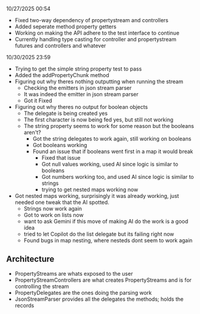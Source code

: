 10/27/2025 00:54

- Fixed two-way dependency of propertystream and controllers
- Added seperate method property getters
- Working on making the API adhere to the test interface to continue
- Currently handling type casting for controller and propertystream futures and
  controllers and whatever

10/30/2025 23:59

- Trying to get the simple string property test to pass
- Added the addPropertyChunk method
- Figuring out why theres nothing outputting when running the stream
  - Checking the emitters in json stream parser
  - It was indeed the emitter in json stream parser
  - Got it Fixed
- Figuring out why theres no output for boolean objects
  - The delegate is being created yes
  - The first character is now being fed yes, but still not working
  - The string property seems to work for some reason but the booleans aren't?
    - Got the string delegates to work again, still working on booleans
    - Got booleans working
    - Found an issue that if booleans went first in a map it would break
      - Fixed that issue
      - Got null values working, used AI since logic is similar to booleans
      - Got numbers working too, and used AI since logic is similar to strings
      - trying to get nested maps working now
- Got nested maps working, surprisingly it was already working, just needed one
  tweak that the AI spotted.
  - Strings now work again
  - Got to work on lists now
  - want to ask Gemini if this move of making AI do the work is a good idea
  - tried to let Copilot do the list delegate but its failing right now
  - Found bugs in map nesting, where nesteds dont seem to work again

## Architecture

- PropertyStreams are whats exposed to the user
- PropertyStreamControllers are what creates PropertyStreams and is for
  controlling the stream
- PropertyDelegates are the ones doing the parsing work
- JsonStreamParser provides all the delegates the methods; holds the records
